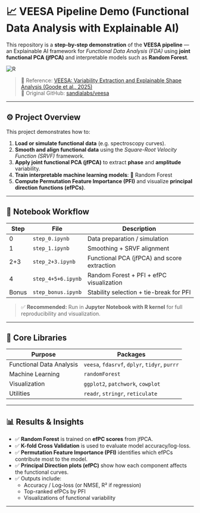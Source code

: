 # 📈 VEESA Pipeline Demo (Functional Data Analysis with Explainable AI)

This repository is a **step-by-step demonstration** of the **VEESA pipeline** — an Explainable AI framework for *Functional Data Analysis (FDA)* using **joint functional PCA (jfPCA)** and interpretable models such as **Random Forest**.

![R](https://img.shields.io/badge/R-4.3.2-blue?logo=r)

> 📄 Reference: [VEESA: Variability Extraction and Explainable Shape Analysis (Goode et al., 2025)](https://arxiv.org/abs/2501.07602)  
> 🧩 Original GitHub: [sandialabs/veesa](https://github.com/sandialabs/veesa)

---

## ⚙️ Project Overview

This project demonstrates how to:

1. **Load or simulate functional data** (e.g. spectroscopy curves).  
2. **Smooth and align functional data** using the *Square-Root Velocity Function (SRVF)* framework.  
3. **Apply joint functional PCA (jfPCA)** to extract **phase** and **amplitude** variability.  
4. **Train interpretable machine learning models**: 🌲 Random Forest    
5. **Compute Permutation Feature Importance (PFI)** and visualize **principal direction functions (efPCs)**.

---

## 🧩 Notebook Workflow

| Step | File | Description |
|------|------|-------------|
| 0 | `step_0.ipynb` | Data preparation / simulation |
| 1 | `step_1.ipynb` | Smoothing + SRVF alignment |
| 2+3 | `step_2+3.ipynb` | Functional PCA (jfPCA) and score extraction |
| 4 | `step_4+5+6.ipynb` | Random Forest + PFI + efPC visualization |
| Bonus | `step_bonus.ipynb` | Stability selection + tie-break for PFI |

> ✅ **Recommended:** Run in **Jupyter Notebook with R kernel** for full reproducibility and visualization.

---

## 🧭 Core Libraries

| Purpose | Packages |
|---------|----------|
| Functional Data Analysis | `veesa`, `fdasrvf`, `dplyr`, `tidyr`, `purrr` |
| Machine Learning | `randomForest` |
| Visualization | `ggplot2`, `patchwork`, `cowplot` |
| Utilities | `readr`, `stringr`, `reticulate` |

---

## 📊 Results & Insights

- ✅ **Random Forest** is trained on **efPC scores** from jfPCA.  
- ✅ **K-fold Cross Validation** is used to evaluate model accuracy/log-loss.  
- ✅ **Permutation Feature Importance (PFI)** identifies which efPCs contribute most to the model.  
- ✅ **Principal Direction plots (efPC)** show how each component affects the functional curves.  
- ✅ Outputs include:  
  - Accuracy / Log-loss (or NMSE, R² if regression)  
  - Top-ranked efPCs by PFI  
  - Visualizations of functional variability

---


